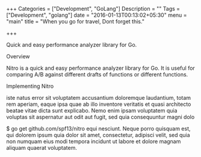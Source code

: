 +++
Categories = ["Development", "GoLang"]
Description = ""
Tags = ["Development", "golang"]
date = "2016-01-13T00:13:02+05:30"
menu = "main"
title = "When you go for travel, Dont forget this."

+++


Quick and easy performance analyzer library for Go.

Overview

Nitro is a quick and easy performance analyzer library for Go. It is useful for comparing A/B against different drafts of functions or different functions.

Implementing Nitro

iste natus error sit voluptatem accusantium doloremque laudantium, totam rem aperiam, eaque ipsa quae ab illo inventore veritatis et quasi architecto beatae vitae dicta sunt explicabo. Nemo enim ipsam voluptatem quia voluptas sit aspernatur aut odit aut fugit, sed quia consequuntur magni dolo

$ go get github.com/spf13/nitro
equi nesciunt. Neque porro quisquam est, qui dolorem ipsum quia dolor sit amet, consectetur, adipisci velit, sed quia non numquam eius modi tempora incidunt ut labore et dolore magnam aliquam quaerat voluptatem.